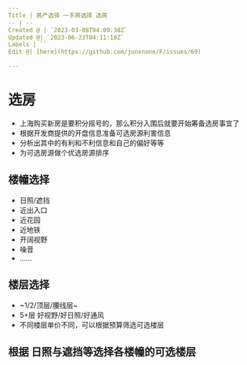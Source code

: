 ```yaml
---
Title | 房产选择 一手房选择 选房
-- | --
Created @ | `2023-03-08T04:09:38Z`
Updated @| `2023-06-23T04:11:18Z`
Labels | ``
Edit @| [here](https://github.com/junxnone/F/issues/69)

---
```

# 选房
- 上海购买新房是要积分摇号的，那么积分入围后就要开始筹备选房事宜了
- 根据开发商提供的开盘信息准备可选房源利害信息
- 分析出其中的有利和不利信息和自己的偏好等等
- 为可选房源做个优选房源排序



## 楼幢选择
- 日照/遮挡
- 近出入口
- 近花园
- 近地铁
- 开阔视野
- 噪音
- ......

## 楼层选择
- ~1/2/顶层/腰线层~
- 5+层 好视野/好日照/好通风
- 不同楼层单价不同，可以根据预算筛选可选楼层

## 根据 日照与遮挡等选择各楼幢的可选楼层




